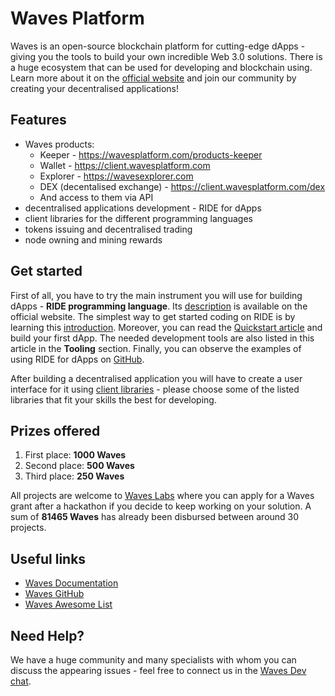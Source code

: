 # Waves Platform

Waves is an open-source blockchain platform for cutting-edge dApps - giving you the tools to build your own incredible Web 3.0 solutions. There is a huge ecosystem that can be used for developing and blockchain using. Learn more about it on the [official website](https://wavesplatform.com/) and join our community by creating your decentralised applications!

## Features

-   Waves products:
    -   Keeper - <https://wavesplatform.com/products-keeper>
    -   Wallet - <https://client.wavesplatform.com>
    -   Explorer - <https://wavesexplorer.com>
    -   DEX (decentalised exchange) - <https://client.wavesplatform.com/dex>
    -   And access to them via API
-   decentralised applications development - RIDE for dApps
-   client libraries for the different programming languages
-   tokens issuing and decentralised trading
-   node owning and mining rewards

## Get started

First of all, you have to try the main instrument you will use for building dApps - **RIDE programming language**. Its [description](https://wavesplatform.com/products-ride) is available on the official website. The simplest way to get started coding on RIDE is by learning this [introduction](https://github.com/KardanovIR/ride-introduction).
Moreover, you can read the [Quickstart article](https://blog.wavesplatform.com/how-to-build-deploy-and-test-a-waves-ride-dapp-785311f58c2) and build your first dApp. The needed development tools are also listed in this article in the **Tooling** section.
Finally, you can observe the examples of using RIDE for dApps on [GitHub](https://github.com/wavesplatform/ride-examples/tree/master/ride4dapps).

After building a decentralised application you will have to create a user interface for it using [client libraries](https://docs.wavesplatform.com/en/getting-started/getting-started-for-developers.html#section-08a13db1866dad205a6e3ac4c69d02c4) - please choose some of the listed libraries that fit your skills the best for developing.

## Prizes offered

1.  First place: **1000 Waves**
2.  Second place: **500 Waves**
3.  Third place: **250 Waves**

All projects are welcome to [Waves Labs](https://waveslabs.com/) where you can apply for a Waves grant after a hackathon if you decide to keep working on your solution. A sum of **81465 Waves** has already been disbursed between around 30 projects.

## Useful links

-   [Waves Documentation](https://docs.wavesplatform.com/)
-   [Waves GitHub](https://github.com/wavesplatform)
-   [Waves Awesome List](https://github.com/msmolyakov/awesome-waves)

## Need Help?

We have a huge community and many specialists with whom you can discuss the appearing issues - feel free to connect us in the [Waves Dev chat](https://t.me/waves_ride_dapps_dev).

